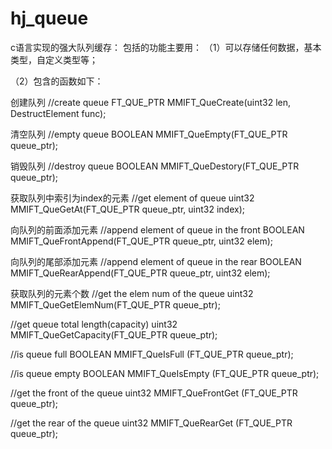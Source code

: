 # hj_queue
c语言实现的强大队列缓存：
包括的功能主要用：
（1）可以存储任何数据，基本类型，自定义类型等；

（2）包含的函数如下：

创建队列
//create queue
FT_QUE_PTR MMIFT_QueCreate(uint32 len, DestructElement func);

清空队列
//empty queue
BOOLEAN MMIFT_QueEmpty(FT_QUE_PTR queue_ptr);

销毁队列
//destroy queue
BOOLEAN MMIFT_QueDestory(FT_QUE_PTR queue_ptr);

获取队列中索引为index的元素
//get element of queue
uint32 MMIFT_QueGetAt(FT_QUE_PTR queue_ptr, uint32 index);

向队列的前面添加元素
//append element of queue in the front
BOOLEAN MMIFT_QueFrontAppend(FT_QUE_PTR queue_ptr, uint32 elem);

向队列的尾部添加元素
//append element of queue in the rear
BOOLEAN MMIFT_QueRearAppend(FT_QUE_PTR queue_ptr, uint32 elem);

获取队列的元素个数
//get the elem num of the queue
uint32 MMIFT_QueGetElemNum(FT_QUE_PTR queue_ptr);

//get queue total length(capacity)
uint32 MMIFT_QueGetCapacity(FT_QUE_PTR queue_ptr);

//is queue full
BOOLEAN MMIFT_QueIsFull (FT_QUE_PTR queue_ptr);

//is queue empty
BOOLEAN MMIFT_QueIsEmpty (FT_QUE_PTR queue_ptr);

//get the front of the queue
uint32 MMIFT_QueFrontGet (FT_QUE_PTR queue_ptr);

//get the rear of the queue
uint32 MMIFT_QueRearGet (FT_QUE_PTR queue_ptr);

